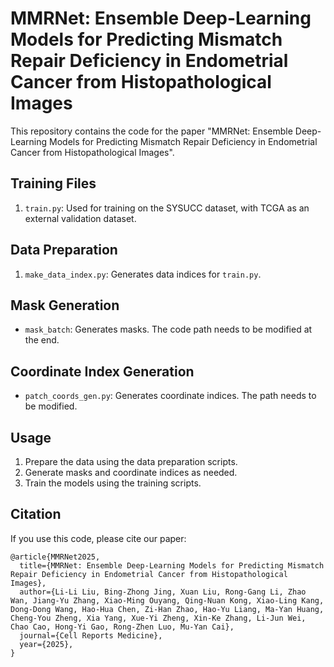 # MMRNet: Ensemble Deep-Learning Models for Predicting Mismatch Repair Deficiency in Endometrial Cancer from Histopathological Images

This repository contains the code for the paper "MMRNet: Ensemble Deep-Learning Models for Predicting Mismatch Repair Deficiency in Endometrial Cancer from Histopathological Images".

## Training Files
1. `train.py`: Used for training on the SYSUCC dataset, with TCGA as an external validation dataset.

## Data Preparation
1. `make_data_index.py`: Generates data indices for `train.py`.

## Mask Generation
- `mask_batch`: Generates masks. The code path needs to be modified at the end.

## Coordinate Index Generation
- `patch_coords_gen.py`: Generates coordinate indices. The path needs to be modified.

## Usage
1. Prepare the data using the data preparation scripts.
2. Generate masks and coordinate indices as needed.
3. Train the models using the training scripts.

## Citation
If you use this code, please cite our paper:
```
@article{MMRNet2025,
  title={MMRNet: Ensemble Deep-Learning Models for Predicting Mismatch Repair Deficiency in Endometrial Cancer from Histopathological Images},
  author={Li-Li Liu, Bing-Zhong Jing, Xuan Liu, Rong-Gang Li, Zhao Wan, Jiang-Yu Zhang, Xiao-Ming Ouyang, Qing-Nuan Kong, Xiao-Ling Kang, Dong-Dong Wang, Hao-Hua Chen, Zi-Han Zhao, Hao-Yu Liang, Ma-Yan Huang, Cheng-You Zheng, Xia Yang, Xue-Yi Zheng, Xin-Ke Zhang, Li-Jun Wei, Chao Cao, Hong-Yi Gao, Rong-Zhen Luo, Mu-Yan Cai},
  journal={Cell Reports Medicine},
  year={2025},
}
```


